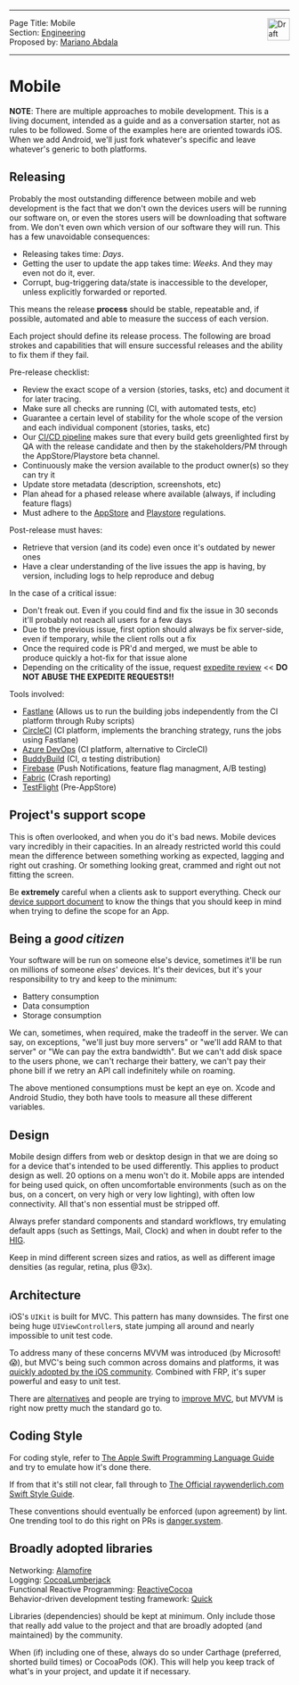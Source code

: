 ***
<img src="http://f.cl.ly/items/1Q3O263G3R0T1b1u1u0v/cb_draft_label.png" alt="Draft Content" title="Draft Content" height="40" align="right">

Page Title: Mobile  
Section: [Engineering](https://github.com/citrusbyte/citrusbyte-wiki/wiki/Engineering)  
Proposed by: [Mariano Abdala](https://github.com/citrusbyte/citrusbyte-wiki/wiki/Team-Introductions#mariano-abdala)
***

# Mobile

**NOTE**: There are multiple approaches to mobile development. This is a living document, intended as a guide and as a conversation starter, not as rules to be followed. Some of the examples here are oriented towards iOS. When we add Android, we'll just fork whatever's specific and leave whatever's generic to both platforms.

## Releasing

Probably the most outstanding difference between mobile and web development is the fact that we don't own the devices users will be running our software on, or even the stores users will be downloading that software from. We don't even own which version of our software they will run. This has a few unavoidable consequences:

* Releasing takes time: *Days*.
* Getting the user to update the app takes time: *Weeks*. And they may even not do it, ever.
* Corrupt, bug-triggering data/state is inaccessible to the developer, unless explicitly forwarded or reported.

This means the release **process** should be stable, repeatable and, if possible, automated and able to measure the success of each version.

Each project should define its release process. The following are broad strokes and capabilities that will ensure successful releases and the ability to fix them if they fail.

Pre-release checklist:
* Review the exact scope of a version (stories, tasks, etc) and document it for later tracing.
* Make sure all checks are running (CI, with automated tests, etc)
* Guarantee a certain level of stability for the whole scope of the version and each individual component (stories, tasks, etc)
* Our [CI/CD pipeline](/Documentation/continuous-integration.md) makes sure that every build gets greenlighted first by QA with the release candidate and then by the stakeholders/PM through the AppStore/Playstore beta channel.
* Continuously make the version available to the product owner(s) so they can try it
* Update store metadata (description, screenshots, etc)
* Plan ahead for a phased release where available (always, if including feature flags)
* Must adhere to the [AppStore](https://developer.apple.com/app-store/review/guidelines/) and [Playstore](https://play.google.com/about/developer-content-policy/) regulations.

Post-release must haves:
* Retrieve that version (and its code) even once it's outdated by newer ones
* Have a clear understanding of the live issues the app is having, by version, including logs to help reproduce and debug

In the case of a critical issue:
* Don't freak out. Even if you could find and fix the issue in 30 seconds it'll probably not reach all users for a few days
* Due to the previous issue, first option should always be fix server-side, even if temporary, while the client rolls out a fix
* Once the required code is PR'd and merged, we must be able to produce quickly a hot-fix for that issue alone
* Depending on the criticality of the issue, request [expedite review](https://developer.apple.com/contact/app-store/?topic=expedite) << **DO NOT ABUSE THE EXPEDITE REQUESTS!!**

Tools involved:
* [Fastlane](https://fastlane.tools) (Allows us to run the building jobs independently from the CI platform through Ruby scripts)
* [CircleCI](https://www.circleci.com/) (CI platform, implements the branching strategy, runs the jobs using Fastlane)
* [Azure DevOps](https://dev.azure.com/) (CI platform, alternative to CircleCI)
* [BuddyBuild](https://www.buddybuild.com) (CI, α testing distribution)
* [Firebase](https://firebase.google.com/) (Push Notifications, feature flag managment, A/B testing)
* [Fabric](https://get.fabric.io) (Crash reporting)
* [TestFlight](https://itunesconnect.apple.com) (Pre-AppStore)


## Project's support scope
This is often overlooked, and when you do it's bad news. Mobile devices vary incredibly in their capacities. In an already restricted world this could mean the difference between something working as expected, lagging and right out crashing. Or something looking great, crammed and right out not fitting the screen.

Be **extremely** careful when a clients ask to support everything. Check our [device support document](/Documentation/device-support-matrix.md) to know the things that you should keep in mind when trying to define the scope for an App.

## Being a _good citizen_
Your software will be run on someone else's device, sometimes it'll be run on millions of someone _elses_' devices. It's their devices, but it's your responsibility to try and keep to the minimum:
* Battery consumption
* Data consumption
* Storage consumption

We can, sometimes, when required, make the tradeoff in the server. We can say, on exceptions, "we'll just buy more servers" or "we'll add RAM to that server" or "We can pay the extra bandwidth". But we can't add disk space to the users phone, we can't recharge their battery, we can't pay their phone bill if we retry an API call indefinitely while on roaming.

The above mentioned consumptions must be kept an eye on. Xcode and Android Studio, they both have tools to measure all these different variables.

## Design
Mobile design differs from web or desktop design in that we are doing so for a device that's intended to be used differently. This applies to product design as well. 20 options on a menu won't do it. Mobile apps are intended for being used quick, on often uncomfortable environments (such as on the bus, on a concert, on very high or very low lighting), with often low connectivity. All that's non essential must be stripped off.

Always prefer standard components and standard workflows, try emulating default apps (such as Settings, Mail, Clock) and when in doubt refer to the [HIG](https://developer.apple.com/ios/human-interface-guidelines/overview/themes/).

Keep in mind different screen sizes and ratios, as well as different image densities (as regular, retina, plus @3x).

## Architecture
iOS's `UIKit` is built for MVC. This pattern has many downsides. The first one being huge `UIViewController`s, state jumping all around and nearly impossible to unit test code.

To address many of these concerns MVVM was introduced (by Microsoft! 😱), but MVC's being such common across domains and platforms, it was [quickly adopted by the iOS community](https://www.objc.io/issues/13-architecture/mvvm/). Combined with FRP, it's super powerful and easy to unit test.

There are [alternatives](https://www.objc.io/issues/13-architecture/viper/) and people are trying to [improve MVC](https://davedelong.com/blog/2017/11/06/a-better-mvc-part-1-the-problems/), but MVVM is right now pretty much the standard go to.

## Coding Style
For coding style, refer to [The Apple Swift Programming Language Guide](https://developer.apple.com/library/content/documentation/Swift/Conceptual/Swift_Programming_Language/index.html#//apple_ref/doc/uid/TP40014097-CH3-ID0) and try to emulate how it's done there.

If from that it's still not clear, fall through to [The Official raywenderlich.com Swift Style Guide](https://github.com/raywenderlich/swift-style-guide).

These conventions should eventually be enforced (upon agreement) by lint. One trending tool to do this right on PRs is [danger.system](http://danger.systems/js/swift.html).

## Broadly adopted libraries
Networking: [Alamofire](https://github.com/Alamofire/Alamofire)  
Logging: [CocoaLumberjack](https://github.com/CocoaLumberjack/CocoaLumberjack)  
Functional Reactive Programming: [ReactiveCocoa](https://github.com/ReactiveCocoa/ReactiveCocoa)  
Behavior-driven development testing framework: [Quick](https://github.com/Quick/Quick)

Libraries (dependencies) should be kept at minimum. Only include those that really add value to the project and that are broadly adopted (and maintained) by the community.

When (if) including one of these, always do so under Carthage (preferred, shorted build times) or CocoaPods (OK). This will help you keep track of what's in your project, and update it if necessary.
